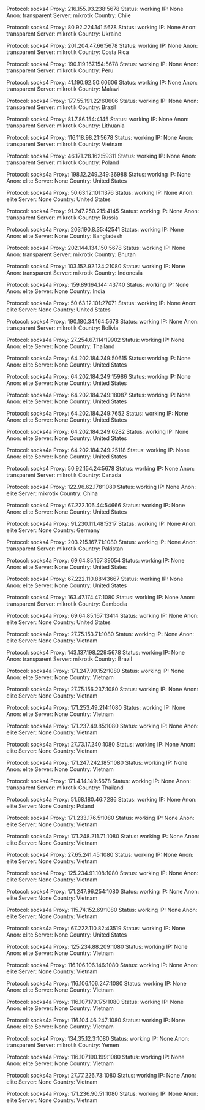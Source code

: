 Protocol: socks4
Proxy: 216.155.93.238:5678
Status: working
IP: None
Anon: transparent
Server: mikrotik
Country: Chile

Protocol: socks4
Proxy: 80.92.224.141:5678
Status: working
IP: None
Anon: transparent
Server: mikrotik
Country: Ukraine

Protocol: socks4
Proxy: 201.204.47.66:5678
Status: working
IP: None
Anon: transparent
Server: mikrotik
Country: Costa Rica

Protocol: socks4
Proxy: 190.119.167.154:5678
Status: working
IP: None
Anon: transparent
Server: mikrotik
Country: Peru

Protocol: socks4
Proxy: 41.190.92.50:60606
Status: working
IP: None
Anon: transparent
Server: mikrotik
Country: Malawi

Protocol: socks4
Proxy: 177.55.191.22:60606
Status: working
IP: None
Anon: transparent
Server: mikrotik
Country: Brazil

Protocol: socks4
Proxy: 81.7.86.154:4145
Status: working
IP: None
Anon: transparent
Server: mikrotik
Country: Lithuania

Protocol: socks4
Proxy: 116.118.98.21:5678
Status: working
IP: None
Anon: transparent
Server: mikrotik
Country: Vietnam

Protocol: socks4
Proxy: 46.171.28.162:59311
Status: working
IP: None
Anon: transparent
Server: mikrotik
Country: Poland

Protocol: socks4a
Proxy: 198.12.249.249:36988
Status: working
IP: None
Anon: elite
Server: None
Country: United States

Protocol: socks4a
Proxy: 50.63.12.101:1376
Status: working
IP: None
Anon: elite
Server: None
Country: United States

Protocol: socks4
Proxy: 91.247.250.215:4145
Status: working
IP: None
Anon: transparent
Server: mikrotik
Country: Russia

Protocol: socks4a
Proxy: 203.190.8.35:42541
Status: working
IP: None
Anon: elite
Server: None
Country: Bangladesh

Protocol: socks4
Proxy: 202.144.134.150:5678
Status: working
IP: None
Anon: transparent
Server: mikrotik
Country: Bhutan

Protocol: socks4
Proxy: 103.152.92.134:21080
Status: working
IP: None
Anon: transparent
Server: mikrotik
Country: Indonesia

Protocol: socks4a
Proxy: 159.89.164.144:43740
Status: working
IP: None
Anon: elite
Server: None
Country: India

Protocol: socks4a
Proxy: 50.63.12.101:27071
Status: working
IP: None
Anon: elite
Server: None
Country: United States

Protocol: socks4
Proxy: 190.180.34.164:5678
Status: working
IP: None
Anon: transparent
Server: mikrotik
Country: Bolivia

Protocol: socks4a
Proxy: 27.254.67.114:19902
Status: working
IP: None
Anon: elite
Server: None
Country: Thailand

Protocol: socks4a
Proxy: 64.202.184.249:50615
Status: working
IP: None
Anon: elite
Server: None
Country: United States

Protocol: socks4a
Proxy: 64.202.184.249:15986
Status: working
IP: None
Anon: elite
Server: None
Country: United States

Protocol: socks4a
Proxy: 64.202.184.249:18087
Status: working
IP: None
Anon: elite
Server: None
Country: United States

Protocol: socks4a
Proxy: 64.202.184.249:7652
Status: working
IP: None
Anon: elite
Server: None
Country: United States

Protocol: socks4a
Proxy: 64.202.184.249:6282
Status: working
IP: None
Anon: elite
Server: None
Country: United States

Protocol: socks4a
Proxy: 64.202.184.249:25118
Status: working
IP: None
Anon: elite
Server: None
Country: United States

Protocol: socks4
Proxy: 50.92.154.24:5678
Status: working
IP: None
Anon: transparent
Server: mikrotik
Country: Canada

Protocol: socks4
Proxy: 122.96.62.178:1080
Status: working
IP: None
Anon: elite
Server: mikrotik
Country: China

Protocol: socks4
Proxy: 67.222.106.44:54666
Status: working
IP: None
Anon: elite
Server: None
Country: United States

Protocol: socks4a
Proxy: 91.230.111.48:5317
Status: working
IP: None
Anon: elite
Server: None
Country: Germany

Protocol: socks4
Proxy: 203.215.167.71:1080
Status: working
IP: None
Anon: transparent
Server: mikrotik
Country: Pakistan

Protocol: socks4a
Proxy: 69.64.85.167:39054
Status: working
IP: None
Anon: elite
Server: None
Country: United States

Protocol: socks4
Proxy: 67.222.110.88:43667
Status: working
IP: None
Anon: elite
Server: None
Country: United States

Protocol: socks4
Proxy: 163.47.174.47:1080
Status: working
IP: None
Anon: transparent
Server: mikrotik
Country: Cambodia

Protocol: socks4a
Proxy: 69.64.85.167:13414
Status: working
IP: None
Anon: elite
Server: None
Country: United States

Protocol: socks4a
Proxy: 27.75.153.71:1080
Status: working
IP: None
Anon: elite
Server: None
Country: Vietnam

Protocol: socks4
Proxy: 143.137.198.229:5678
Status: working
IP: None
Anon: transparent
Server: mikrotik
Country: Brazil

Protocol: socks4a
Proxy: 171.247.99.152:1080
Status: working
IP: None
Anon: elite
Server: None
Country: Vietnam

Protocol: socks4a
Proxy: 27.75.156.237:1080
Status: working
IP: None
Anon: elite
Server: None
Country: Vietnam

Protocol: socks4a
Proxy: 171.253.49.214:1080
Status: working
IP: None
Anon: elite
Server: None
Country: Vietnam

Protocol: socks4a
Proxy: 171.237.49.85:1080
Status: working
IP: None
Anon: elite
Server: None
Country: Vietnam

Protocol: socks4a
Proxy: 27.73.17.240:1080
Status: working
IP: None
Anon: elite
Server: None
Country: Vietnam

Protocol: socks4a
Proxy: 171.247.242.185:1080
Status: working
IP: None
Anon: elite
Server: None
Country: Vietnam

Protocol: socks4
Proxy: 171.4.14.149:5678
Status: working
IP: None
Anon: transparent
Server: mikrotik
Country: Thailand

Protocol: socks4a
Proxy: 51.68.180.46:7286
Status: working
IP: None
Anon: elite
Server: None
Country: Poland

Protocol: socks4
Proxy: 171.233.176.5:1080
Status: working
IP: None
Anon: elite
Server: None
Country: Vietnam

Protocol: socks4a
Proxy: 171.248.211.71:1080
Status: working
IP: None
Anon: elite
Server: None
Country: Vietnam

Protocol: socks4
Proxy: 27.65.241.45:1080
Status: working
IP: None
Anon: elite
Server: None
Country: Vietnam

Protocol: socks4
Proxy: 125.234.91.108:1080
Status: working
IP: None
Anon: elite
Server: None
Country: Vietnam

Protocol: socks4
Proxy: 171.247.96.254:1080
Status: working
IP: None
Anon: elite
Server: None
Country: Vietnam

Protocol: socks4a
Proxy: 115.74.152.69:1080
Status: working
IP: None
Anon: elite
Server: None
Country: Vietnam

Protocol: socks4a
Proxy: 67.222.110.82:43519
Status: working
IP: None
Anon: elite
Server: None
Country: United States

Protocol: socks4a
Proxy: 125.234.88.209:1080
Status: working
IP: None
Anon: elite
Server: None
Country: Vietnam

Protocol: socks4
Proxy: 116.106.106.146:1080
Status: working
IP: None
Anon: elite
Server: None
Country: Vietnam

Protocol: socks4a
Proxy: 116.106.106.247:1080
Status: working
IP: None
Anon: elite
Server: None
Country: Vietnam

Protocol: socks4a
Proxy: 116.107.179.175:1080
Status: working
IP: None
Anon: elite
Server: None
Country: Vietnam

Protocol: socks4a
Proxy: 116.104.46.247:1080
Status: working
IP: None
Anon: elite
Server: None
Country: Vietnam

Protocol: socks4
Proxy: 134.35.12.3:1080
Status: working
IP: None
Anon: transparent
Server: mikrotik
Country: Yemen

Protocol: socks4a
Proxy: 116.107.190.199:1080
Status: working
IP: None
Anon: elite
Server: None
Country: Vietnam

Protocol: socks4a
Proxy: 27.77.226.73:1080
Status: working
IP: None
Anon: elite
Server: None
Country: Vietnam

Protocol: socks4a
Proxy: 171.236.90.51:1080
Status: working
IP: None
Anon: elite
Server: None
Country: Vietnam

